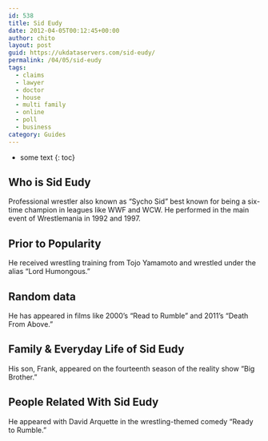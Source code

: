 ```yaml
---
id: 538
title: Sid Eudy
date: 2012-04-05T00:12:45+00:00
author: chito
layout: post
guid: https://ukdataservers.com/sid-eudy/
permalink: /04/05/sid-eudy
tags:
  - claims
  - lawyer
  - doctor
  - house
  - multi family
  - online
  - poll
  - business
category: Guides
---
```


* some text
{: toc}
          
          
## Who is  Sid Eudy
                  
                  
                  
Professional wrestler also known as &#8220;Sycho Sid&#8221; best known for being a six-time champion in leagues like WWF and WCW. He performed in the main event of Wrestlemania in 1992 and 1997.
                  
                
                
                
## Prior to Popularity 
                  
                  
                  
He received wrestling training from Tojo Yamamoto and wrestled under the alias &#8220;Lord Humongous.&#8221;
                  
                
                
                
## Random data 
                  
                  
                  
He has appeared in films like 2000&#8217;s &#8220;Read to Rumble&#8221; and 2011&#8217;s &#8220;Death From Above.&#8221;
                  
                
                
                
## Family & Everyday Life of Sid Eudy
                  
                  
                  
His son, Frank, appeared on the fourteenth season of the reality show &#8220;Big Brother.&#8221;
                  
                
                
                
## People Related With  Sid Eudy
                  
                  
                  
He appeared with David Arquette in the wrestling-themed comedy &#8220;Ready to Rumble.&#8221;
                  
                
              
            
          
          
          
    
    
  
